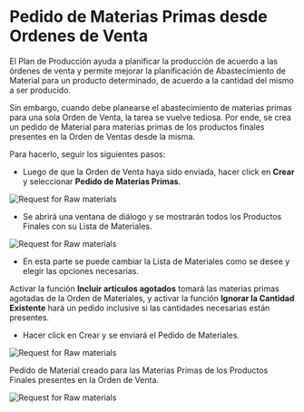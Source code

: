 # Pedido de Materias Primas desde Ordenes de Venta

El Plan de Producción ayuda a planificar la producción de acuerdo a las órdenes de venta y permite mejorar la planificación de Abastecimiento de Material para un producto determinado, de acuerdo a la cantidad del mismo a ser producido. 

Sin embargo, cuando debe planearse el abastecimiento de materias primas para una sola Orden de Venta, la tarea se vuelve tediosa. Por ende, se crea un pedido de Material para materias primas de los productos finales presentes en la Orden de Ventas desde la misma. 

Para hacerlo, seguir los siguientes pasos: 

* Luego de que la Orden de Venta haya sido enviada, hacer click en **Crear** y seleccionar **Pedido de Materias Primas**.

<img class="screenshot" alt="Request for Raw materials" src="{{docs_base_url}}/assets/img/articles/request-for-raw-materials.png">

* Se abrirá una ventana de diálogo y se mostrarán todos los Productos Finales con su Lista de Materiales. 

<img class="screenshot" alt="Request for Raw materials" src="{{docs_base_url}}/assets/img/articles/request-for-raw-materials-dialog.png">

* En esta parte se puede cambiar la Lista de Materiales como se desee y elegir las opciones necesarias.

Activar la función **Incluir artículos agotados** tomará las materias primas agotadas de la Orden de Materiales, y activar la función **Ignorar la Cantidad Existente** hará un pedido inclusive si las cantidades necesarias están presentes. 

* Hacer click en Crear y se enviará el Pedido de Materiales.

<img class="screenshot" alt="Request for Raw materials" src="{{docs_base_url}}/assets/img/articles/material-request-submitted.png">

Pedido de Material creado para las Materias Primas de los Productos Finales presentes en la Orden de Venta. 

<img class="screenshot" alt="Request for Raw materials" src="{{docs_base_url}}/assets/img/articles/created-mr-from-sales-order.png">
